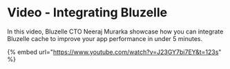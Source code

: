# Video - Integrating Bluzelle

In this video, Bluzelle CTO Neeraj Murarka showcase how you can integrate Bluzelle cache to improve your app performance in under 5 minutes.

{% embed url="https://www.youtube.com/watch?v=J23GY7bi7EY&t=123s" %}



